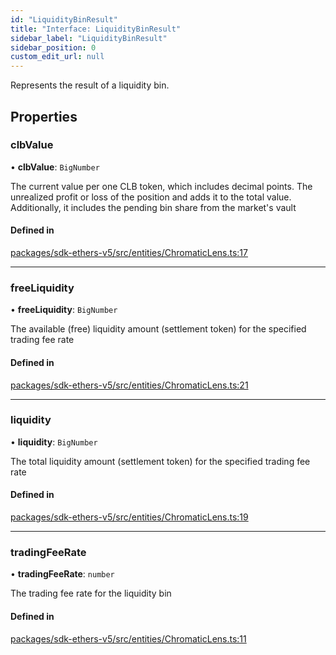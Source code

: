 ```yaml
---
id: "LiquidityBinResult"
title: "Interface: LiquidityBinResult"
sidebar_label: "LiquidityBinResult"
sidebar_position: 0
custom_edit_url: null
---
```


Represents the result of a liquidity bin.

## Properties

### clbValue

• **clbValue**: `BigNumber`

The current value per one CLB token, which includes decimal points.
The unrealized profit or loss of the position and adds it to the total value.
Additionally, it includes the pending bin share from the market's vault

#### Defined in

[packages/sdk-ethers-v5/src/entities/ChromaticLens.ts:17](https://github.com/chromatic-protocol/sdk/blob/e269c27/packages/sdk-ethers-v5/src/entities/ChromaticLens.ts#L17)

___

### freeLiquidity

• **freeLiquidity**: `BigNumber`

The available (free) liquidity amount (settlement token) for the specified trading fee rate

#### Defined in

[packages/sdk-ethers-v5/src/entities/ChromaticLens.ts:21](https://github.com/chromatic-protocol/sdk/blob/e269c27/packages/sdk-ethers-v5/src/entities/ChromaticLens.ts#L21)

___

### liquidity

• **liquidity**: `BigNumber`

The total liquidity amount (settlement token) for the specified trading fee rate

#### Defined in

[packages/sdk-ethers-v5/src/entities/ChromaticLens.ts:19](https://github.com/chromatic-protocol/sdk/blob/e269c27/packages/sdk-ethers-v5/src/entities/ChromaticLens.ts#L19)

___

### tradingFeeRate

• **tradingFeeRate**: `number`

The trading fee rate for the liquidity bin

#### Defined in

[packages/sdk-ethers-v5/src/entities/ChromaticLens.ts:11](https://github.com/chromatic-protocol/sdk/blob/e269c27/packages/sdk-ethers-v5/src/entities/ChromaticLens.ts#L11)
